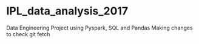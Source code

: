 # IPL_data_analysis_2017
Data Engineering Project using Pyspark, SQL and Pandas
Making changes to check git fetch
